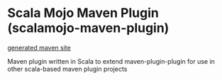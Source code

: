 Scala Mojo Maven Plugin (scalamojo-maven-plugin)
================================
[generated maven site](http://adamcin.net/snagjar-maven-plugin)

Maven plugin written in Scala to extend maven-plugin-plugin for use in other scala-based maven plugin projects

